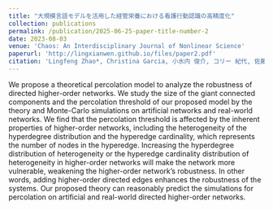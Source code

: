 ```yaml
---
title: "大規模言語モデルを活用した経管栄養における看護行動認識の高精度化"
collection: publications
permalink: /publication/2025-06-25-paper-title-number-2
date: 2023-08-03
venue: 'Chaos: An Interdisciplinary Journal of Nonlinear Science'
paperurl: 'http://lingxianwen.github.io/files/paper2.pdf'
citation: 'Lingfeng Zhao*, Christina Garcia, 小水内 俊介, コリー 紀代, 佐藤 敦子, 河内山 真由美, 那須 敏子, 井上 創造'
---
```


We propose a theoretical percolation model to analyze the robustness of directed higher-order networks. We study the size of the giant connected components and the percolation threshold of our proposed model by the theory and Monte-Carlo simulations on artificial networks and real-world networks. We find that the percolation threshold is affected by the inherent properties of higher-order networks, including the heterogeneity of the hyperdegree distribution and the hyperedge cardinality, which represents the number of nodes in the hyperedge. Increasing the hyperdegree distribution of heterogeneity or the hyperedge cardinality distribution of heterogeneity in higher-order networks will make the network more vulnerable, weakening the higher-order network’s robustness. In other words, adding higher-order directed edges enhances the robustness of the systems. Our proposed theory can reasonably predict the simulations for percolation on artificial and real-world directed higher-order networks.
